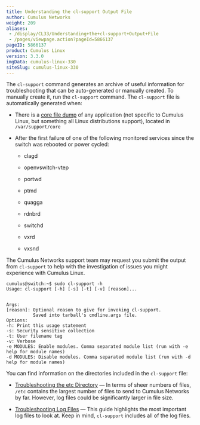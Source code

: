 ```yaml
---
title: Understanding the cl-support Output File
author: Cumulus Networks
weight: 209
aliases:
 - /display/CL33/Understanding+the+cl-support+Output+File
 - /pages/viewpage.action?pageId=5866137
pageID: 5866137
product: Cumulus Linux
version: 3.3.0
imgData: cumulus-linux-330
siteSlug: cumulus-linux-330
---
```

The `cl-support` command generates an archive of useful information for
troubleshooting that can be auto-generated or manually created. To
manually create it, run the `cl-support` command. The `cl-support` file
is automatically generated when:

  - There is a [core file dump](http://linux.die.net/man/5/core) of any
    application (not specific to Cumulus Linux, but something all Linux
    distributions support), located in `/var/support/core`

  - After the first failure of one of the following monitored services
    since the switch was rebooted or power cycled:
    
      - clagd
    
      - openvswitch-vtep
    
      - portwd
    
      - ptmd
    
      - quagga
    
      - rdnbrd
    
      - switchd
    
      - vxrd
    
      - vxsnd

The Cumulus Networks support team may request you submit the output from
`cl-support` to help with the investigation of issues you might
experience with Cumulus Linux.

    cumulus@switch:~$ sudo cl-support -h
    Usage: cl-support [-h] [-s] [-t] [-v] [reason]...
     
     
    Args:
    [reason]: Optional reason to give for invoking cl-support.
              Saved into tarball's cmdline.args file.
    Options:
    -h: Print this usage statement
    -s: Security sensitive collection
    -t: User filename tag
    -v: Verbose
    -e MODULES: Enable modules. Comma separated module list (run with -e help for module names)
    -d MODULES: Disable modules. Comma separated module list (run with -d help for module names)

You can find information on the directories included in the `cl-support`
file:

  - [Troubleshooting the etc
    Directory](/version/cumulus-linux-330/Monitoring_and_Troubleshooting/Understanding_the_cl-support_Output_File/Troubleshooting_the_etc_Directory)
    — In terms of sheer numbers of files, `/etc` contains the largest
    number of files to send to Cumulus Networks by far. However, log
    files could be significantly larger in file size.

  - [Troubleshooting Log
    Files](/version/cumulus-linux-330/Monitoring_and_Troubleshooting/Understanding_the_cl-support_Output_File/Troubleshooting_Log_Files)
    — This guide highlights the most important log files to look at.
    Keep in mind, `cl-support` includes all of the log files.

<article id="html-search-results" class="ht-content" style="display: none;">

</article>

<footer id="ht-footer">

</footer>
